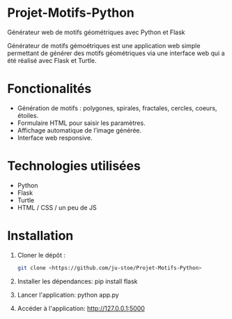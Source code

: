 # Projet-Motifs-Python
Générateur web de motifs géométriques avec Python et Flask

Générateur de motifs gémoétriques est une application web simple permettant de générer des motifs géométriques via une interface web qui a été réalisé avec Flask et Turtle.

# Fonctionalités

- Génération de motifs : polygones, spirales, fractales, cercles, coeurs, étoiles.
- Formulaire HTML pour saisir les paramètres.
- Affichage automatique de l’image générée.
- Interface web responsive.

# Technologies utilisées

- Python
- Flask
- Turtle
- HTML / CSS / un peu de JS

# Installation

1. Cloner le dépôt :
   ```bash
   git clone <https://github.com/ju-stoe/Projet-Motifs-Python>

2. Installer les dépendances: 
    pip install flask

3. Lancer l'application:
    python app.py

4. Accéder à l'application:
    http://127.0.0.1:5000